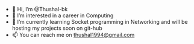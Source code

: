 - 👋 Hi, I’m @Thushal-bk
- 👀 I’m interested in a career in Computing
- 🌱 I’m currently learning Socket programming in Networking and will be hosting my projects soon on git-hub
- 📫 You can reach me on thushal1994@gmail.com


